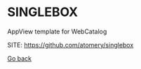 # SINGLEBOX
 
 AppView template for WebCatalog
 
 SITE: https://github.com/atomery/singlebox

 [Go back](https://portable-linux-apps.github.io/apps.html)
